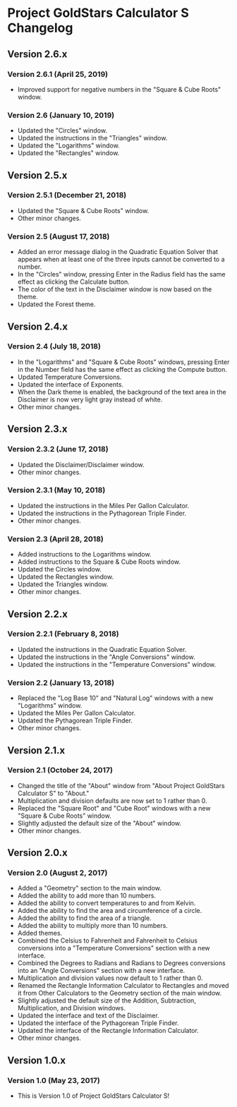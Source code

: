 # Project GoldStars Calculator S Changelog

## Version 2.6.x
### Version 2.6.1 (April 25, 2019)
* Improved support for negative numbers in the "Square & Cube Roots" window.

### Version 2.6 (January 10, 2019)
* Updated the "Circles" window.
* Updated the instructions in the "Triangles" window.
* Updated the "Logarithms" window.
* Updated the "Rectangles" window.

## Version 2.5.x
### Version 2.5.1 (December 21, 2018)
* Updated the "Square & Cube Roots" window.
* Other minor changes.

### Version 2.5 (August 17, 2018)
* Added an error message dialog in the Quadratic Equation Solver that appears when at least one of the three inputs cannot be converted to a number.
* In the "Circles" window, pressing Enter in the Radius field has the same effect as clicking the Calculate button.
* The color of the text in the Disclaimer window is now based on the theme.
* Updated the Forest theme.

## Version 2.4.x
### Version 2.4 (July 18, 2018)
* In the "Logarithms" and "Square & Cube Roots" windows, pressing Enter in the Number field has the same effect as clicking the Compute button.
* Updated Temperature Conversions.
* Updated the interface of Exponents.
* When the Dark theme is enabled, the background of the text area in the Disclaimer is now very light gray instead of white.
* Other minor changes.

## Version 2.3.x
### Version 2.3.2 (June 17, 2018)
* Updated the Disclaimer/Disclaimer window.
* Other minor changes.

### Version 2.3.1 (May 10, 2018)
* Updated the instructions in the Miles Per Gallon Calculator.
* Updated the instructions in the Pythagorean Triple Finder.
* Other minor changes.

### Version 2.3 (April 28, 2018)
* Added instructions to the Logarithms window.
* Added instructions to the Square & Cube Roots window.
* Updated the Circles window.
* Updated the Rectangles window.
* Updated the Triangles window.
* Other minor changes.

## Version 2.2.x
### Version 2.2.1 (February 8, 2018)
* Updated the instructions in the Quadratic Equation Solver.
* Updated the instructions in the "Angle Conversions" window.
* Updated the instructions in the "Temperature Conversions" window.

### Version 2.2 (January 13, 2018)
* Replaced the "Log Base 10" and "Natural Log" windows with a new "Logarithms" window.
* Updated the Miles Per Gallon Calculator.
* Updated the Pythagorean Triple Finder.
* Other minor changes.

## Version 2.1.x
### Version 2.1 (October 24, 2017)
* Changed the title of the "About" window from "About Project GoldStars Calculator S" to "About."
* Multiplication and division defaults are now set to 1 rather than 0.
* Replaced the "Square Root" and "Cube Root" windows with a new "Square & Cube Roots" window.
* Slightly adjusted the default size of the "About" window.
* Other minor changes.

## Version 2.0.x
### Version 2.0 (August 2, 2017)
* Added a "Geometry" section to the main window.
* Added the ability to add more than 10 numbers.
* Added the ability to convert temperatures to and from Kelvin.
* Added the ability to find the area and circumference of a circle.
* Added the ability to find the area of a triangle.
* Added the ability to multiply more than 10 numbers.
* Added themes.
* Combined the Celsius to Fahrenheit and Fahrenheit to Celsius conversions into a "Temperature Conversions" section with a new interface.
* Combined the Degrees to Radians and Radians to Degrees conversions into an "Angle Conversions" section with a new interface.
* Multiplication and division values now default to 1 rather than 0.
* Renamed the Rectangle Information Calculator to Rectangles and moved it from Other Calculators to the Geometry section of the main window.
* Slightly adjusted the default size of the Addition, Subtraction, Multiplication, and Division windows.
* Updated the interface and text of the Disclaimer.
* Updated the interface of the Pythagorean Triple Finder.
* Updated the interface of the Rectangle Information Calculator.
* Other minor changes.

## Version 1.0.x
### Version 1.0 (May 23, 2017)
* This is Version 1.0 of Project GoldStars Calculator S!